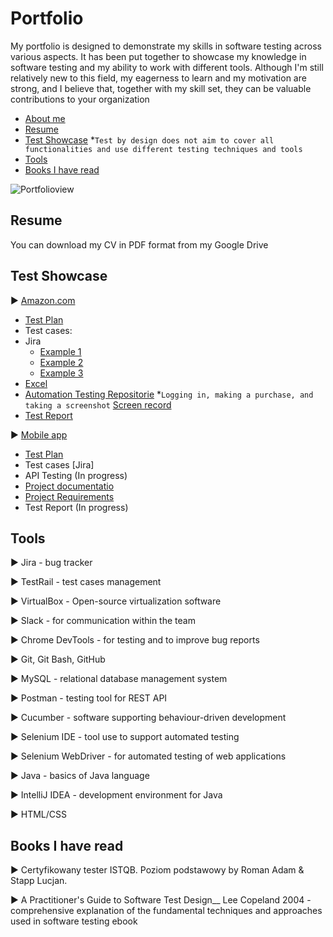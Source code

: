 # Portfolio
My portfolio is designed to demonstrate my skills in software testing across various aspects. It has been put together to showcase my knowledge in software testing and my ability to work with different tools. Although I'm still relatively new to this field, my eagerness to learn and my motivation are strong, and I believe that, together with my skill set, they can be valuable contributions to your organization
- [About me](#about-me)
- [Resume](#Resume)
- [Test Showcase](#Test-Showcase) *`Test by design does not aim to cover all functionalities and use different testing techniques and tools`
- [Tools](#Tools)
- [Books I have read](#books-i-have-read)
  
![Portfolioview](https://github.com/Michal134/Portfolio/assets/128796710/34d86da4-b322-4bb2-bc7e-64e3d7aa422e)

## Resume
You can download my CV in PDF format from my Google Drive

## Test Showcase


:arrow_forward: [Amazon.com](Amazon.com)
  * [Test Plan](https://1drv.ms/w/s!ArG27EA3d8gegxqUSbn9LEeqW8RR?e=iF3uII)
  * Test cases:
  * Jira
    * [Example 1](https://drive.google.com/file/d/1yuEGeTquIAkowdwTitbQ93QFCtVNLN0B/view?usp=sharing)
    * [Example 2](https://drive.google.com/file/d/1gwx4aCIhyKprnH7xrZZRVHKw1QBNQN9g/view?usp=sharing)
    * [Example 3](https://drive.google.com/file/d/1hY-k3XcQm_0fp_2x4XGrx3QQ_WLxMtUO/view?usp=sharing)
  * [Excel](https://drive.google.com/file/d/1jclZW82by1_m1FDoIZYiNWQbu9zPtC93/view?usp=sharing) 
  * [Automation Testing Repositorie](https://github.com/Michal134/Amazon.git) *`Logging in, making a purchase, and taking a screenshot` [Screen record](https://drive.google.com/file/d/1R6yy10S5acyXwyZDhN0HkUD4sgjxV77e/view?usp=sharing)
  * [Test Report](https://1drv.ms/w/s!ArG27EA3d8geg0z_mCp0-Kn2nsEh?e=lf26Ro)
 
:arrow_forward: [Mobile app](Amazon.com)
  * [Test Plan]([https://1drv.ms/w/s!ArG27EA3d8gegxrUSVLhuZlxKlnU?e=eikNkr)
  * Test cases [Jira] 
  * API Testing (In progress)
  * [Project documentatio](https://1drv.ms/w/s!ArG27EA3d8gegybbDtpcjGmYLxCa?e=kM2rCa)
  * [Project Requirements](https://1drv.ms/w/s!ArG27EA3d8gegyjuBO-yiR3199Tj?e=8PhB53)
  * Test Report (In progress)

    
## Tools 

:arrow_forward: Jira - bug tracker

:arrow_forward: TestRail - test cases management

:arrow_forward: VirtualBox - Open-source virtualization software 

:arrow_forward: Slack - for communication within the team

:arrow_forward: Chrome DevTools - for testing and to improve bug reports

:arrow_forward: Git, Git Bash, GitHub

:arrow_forward: MySQL - relational database management system

:arrow_forward: Postman - testing tool for REST API

:arrow_forward: Cucumber - software supporting behaviour-driven development

:arrow_forward: Selenium IDE - tool use to support automated testing

:arrow_forward: Selenium WebDriver - for automated testing of web applications

:arrow_forward: Java - basics of Java language

:arrow_forward: IntelliJ IDEA - development environment for Java

:arrow_forward: HTML/CSS
    
## Books I have read
:arrow_forward: Certyfikowany tester ISTQB. Poziom podstawowy by Roman Adam & Stapp Lucjan.

:arrow_forward: A Practitioner's Guide to Software Test Design__ Lee Copeland 2004 - comprehensive explanation of the fundamental techniques and approaches used in software testing ebook


